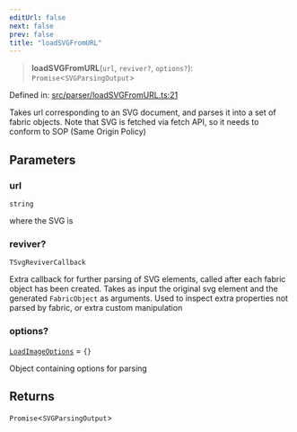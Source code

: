 ```yaml
---
editUrl: false
next: false
prev: false
title: "loadSVGFromURL"
---
```


> **loadSVGFromURL**(`url`, `reviver?`, `options?`): `Promise`\<`SVGParsingOutput`\>

Defined in: [src/parser/loadSVGFromURL.ts:21](https://github.com/fabricjs/fabric.js/blob/fea1b29b7495d9634e300bd4bfa43de097745805/src/parser/loadSVGFromURL.ts#L21)

Takes url corresponding to an SVG document, and parses it into a set of fabric objects.
Note that SVG is fetched via fetch API, so it needs to conform to SOP (Same Origin Policy)

## Parameters

### url

`string`

where the SVG is

### reviver?

`TSvgReviverCallback`

Extra callback for further parsing of SVG elements, called after each fabric object has been created.
Takes as input the original svg element and the generated `FabricObject` as arguments. Used to inspect extra properties not parsed by fabric,
or extra custom manipulation

### options?

[`LoadImageOptions`](/api/fabric/namespaces/util/type-aliases/loadimageoptions/) = `{}`

Object containing options for parsing

## Returns

`Promise`\<`SVGParsingOutput`\>
